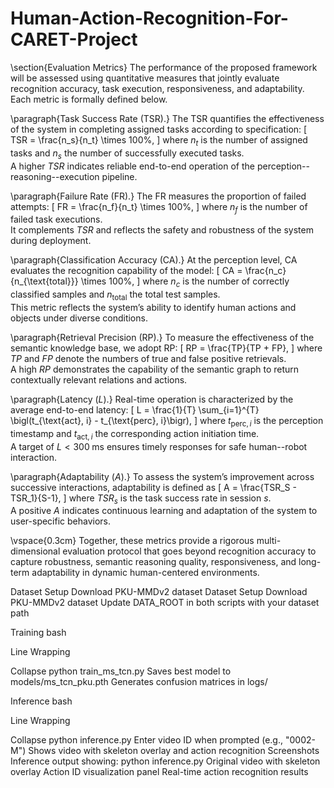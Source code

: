 # Human-Action-Recognition-For-CARET-Project

\section{Evaluation Metrics}
The performance of the proposed framework will be assessed using quantitative measures that jointly evaluate recognition accuracy, task execution, responsiveness, and adaptability. Each metric is formally defined below.

\paragraph{Task Success Rate (TSR).} 
The TSR quantifies the effectiveness of the system in completing assigned tasks according to specification:
\[
TSR = \frac{n_s}{n_t} \times 100\%,
\]
where $n_t$ is the number of assigned tasks and $n_s$ the number of successfully executed tasks.  
A higher $TSR$ indicates reliable end-to-end operation of the perception--reasoning--execution pipeline.

\paragraph{Failure Rate (FR).} 
The FR measures the proportion of failed attempts:
\[
FR = \frac{n_f}{n_t} \times 100\%,
\]
where $n_f$ is the number of failed task executions.  
It complements $TSR$ and reflects the safety and robustness of the system during deployment.

\paragraph{Classification Accuracy (CA).} 
At the perception level, CA evaluates the recognition capability of the model:
\[
CA = \frac{n_c}{n_{\text{total}}} \times 100\%,
\]
where $n_c$ is the number of correctly classified samples and $n_{\text{total}}$ the total test samples.  
This metric reflects the system’s ability to identify human actions and objects under diverse conditions.

\paragraph{Retrieval Precision (RP).} 
To measure the effectiveness of the semantic knowledge base, we adopt RP:
\[
RP = \frac{TP}{TP + FP},
\]
where $TP$ and $FP$ denote the numbers of true and false positive retrievals.  
A high $RP$ demonstrates the capability of the semantic graph to return contextually relevant relations and actions.

\paragraph{Latency ($L$).} 
Real-time operation is characterized by the average end-to-end latency:
\[
L = \frac{1}{T} \sum_{i=1}^{T} \bigl(t_{\text{act}, i} - t_{\text{perc}, i}\bigr),
\]
where $t_{\text{perc}, i}$ is the perception timestamp and $t_{\text{act}, i}$ the corresponding action initiation time.  
A target of $L < 300\;\text{ms}$ ensures timely responses for safe human--robot interaction.

\paragraph{Adaptability ($A$).} 
To assess the system’s improvement across successive interactions, adaptability is defined as
\[
A = \frac{TSR_S - TSR_1}{S-1},
\]
where $TSR_s$ is the task success rate in session $s$.  
A positive $A$ indicates continuous learning and adaptation of the system to user-specific behaviors.

\vspace{0.3cm}
Together, these metrics provide a rigorous multi-dimensional evaluation protocol that goes beyond recognition accuracy to capture robustness, semantic reasoning quality, responsiveness, and long-term adaptability in dynamic human-centered environments.

Dataset Setup
Download PKU-MMDv2 dataset
Dataset Setup
Download PKU-MMDv2 dataset
Update DATA_ROOT in both scripts with your dataset path

Training
bash

Line Wrapping

Collapse
python train_ms_tcn.py
Saves best model to models/ms_tcn_pku.pth
Generates confusion matrices in logs/

Inference
bash

Line Wrapping

Collapse
python inference.py
Enter video ID when prompted (e.g., "0002-M")
Shows video with skeleton overlay and action recognition
Screenshots
Inference output showing:
python inference.py
Original video with skeleton overlay
Action ID visualization panel
Real-time action recognition results
